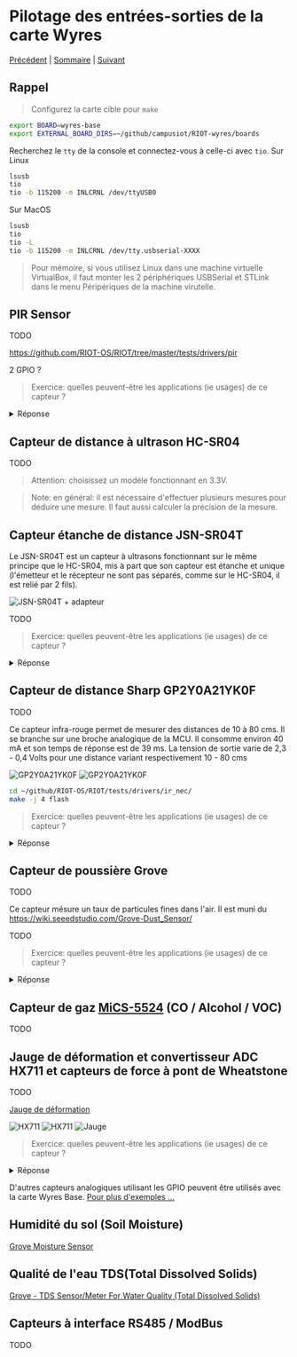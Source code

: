 # Pilotage des entrées-sorties de la carte Wyres

[Précédent](04.md) | [Sommaire](README.md) |  [Suivant](04c.md)


## Rappel

> Configurez la carte cible pour `make`
```bash
export BOARD=wyres-base
export EXTERNAL_BOARD_DIRS=~/github/campusiot/RIOT-wyres/boards
```

Recherchez le  `tty` de la console et connectez-vous à celle-ci avec `tio`.
Sur Linux
```bash
lsusb
tio
tio -b 115200 -m INLCRNL /dev/ttyUSB0
```

Sur MacOS
```bash
lsusb
tio
tio -L
tio -b 115200 -m INLCRNL /dev/tty.usbserial-XXXX
```

> Pour mémoire, si vous utilisez Linux dans une machine virtuelle VirtualBox, il faut monter les 2 périphériques USBSerial et STLink dans le menu Péripériques de la machine virutelle.


## PIR Sensor

TODO

https://github.com/RIOT-OS/RIOT/tree/master/tests/drivers/pir

2 GPIO ?


> Exercice: quelles peuvent-être les applications (ie usages) de ce capteur ?
<details>
<summary>Réponse</summary>
Piège photo animalier (Wildcount)
</details>

## Capteur de distance à ultrason HC-SR04 

TODO

> Attention: choisissez un modèle fonctionnant en 3.3V.

> Note: en général: il est nécessaire d'effectuer plusieurs mesures pour déduire une mesure. Il faut aussi calculer la précision de la mesure.

## Capteur étanche de distance JSN-SR04T

Le JSN-SR04T est un capteur à ultrasons fonctionnant sur le même principe que le HC-SR04, mis à part que son capteur est étanche et unique (l'émetteur et le récepteur ne sont pas séparés, comme sur le HC-SR04, il est relié par 2 fils).

![JSN-SR04T + adapteur](images/jsn-sr04t.jpg)

TODO

> Exercice: quelles peuvent-être les applications (ie usages) de ce capteur ?
<details>
<summary>Réponse</summary>
<li>detecteur de place de parking libre (en souterrain)</li>
<li>radar de recul d'un véhicule</li>
<li>niveau de liquide dans un cuve</li>
<li>niveau d'une rivière</li>
<li>niveau d'enneigement</li>
<li>...</li>
</details>


## Capteur de distance Sharp GP2Y0A21YK0F 

TODO

Ce capteur infra-rouge permet de mesurer des distances de 10  à 80 cms. Il se branche sur une broche analogique de la MCU. Il consomme environ 40 mA et son temps de réponse est de 39 ms. La tension de sortie varie de 2,3 - 0,4 Volts pour une distance variant respectivement 10 - 80 cms

![GP2Y0A21YK0F](images/GP2Y0A21YK0F.jpg)
![GP2Y0A21YK0F](images/GP2Y0A21YK0F-distance.jpg)

```bash
cd ~/github/RIOT-OS/RIOT/tests/drivers/ir_nec/
make -j 4 flash
```

> Exercice: quelles peuvent-être les applications (ie usages) de ce capteur ?
<details>
<summary>Réponse</summary>
<li>TODO </li>
<li>...</li>
</details>

## Capteur de poussière Grove

TODO

Ce capteur mésure un taux de particules fines dans l'air. Il est muni du 
https://wiki.seeedstudio.com/Grove-Dust_Sensor/

TODO

> Exercice: quelles peuvent-être les applications (ie usages) de ce capteur ?
<details>
<summary>Réponse</summary>
<li>station de mesure de la qualité de l'air : pour mémoire, La pollution de l'air tue chaque année 7 millions de personnes dans le monde selon le dernier rapport de l'Organisation Mondiale de la Santé. </li>
<li>...</li>
</details>

## Capteur de gaz [MiCS-5524](https://cdn-shop.adafruit.com/product-files/3199/MiCS-5524.pdf) (CO / Alcohol / VOC)

TODO

## Jauge de déformation et convertisseur ADC HX711 et capteurs de force à pont de Wheatstone

TODO

[Jauge de déformation](https://fr.wikipedia.org/wiki/Jauge_de_d%C3%A9formation)

![HX711](images/ar-amplificateur-hx711-grove-101020712-31346.jpg)
![HX711](images/ar-amplificateur-hx711-grove-pinout.jpg)
![Jauge](images/ar-capteur-de-force-780-g-czl616c-17598.jpg)

> Exercice: quelles peuvent-être les applications (ie usages) de ce capteur ?
<details>
<summary>Réponse</summary>
<li>balance connectée</li>
<li>balance industrielle connectée (rréservoir de contenus solides)</li>
<li>ruche connecté</li>
<li>nichoir connecté</li>
<li>...</li>
</details>

D'autres capteurs analogiques utilisant les GPIO peuvent être utilisés avec la carte Wyres Base. [Pour plus d'exemples ...](04c.md)

## Humidité du sol ​(Soil Moisture)

[Grove Moisture Sensor](https://wiki.seeedstudio.com/Grove-Moisture_Sensor/)

## Qualité de l'eau TDS ​(Total Dissolved Solids)

[Grove - TDS Sensor/Meter For Water Quality (Total Dissolved Solids)](https://www.seeedstudio.com/Grove-TDS-Sensor-p-4400.html)

## Capteurs à interface RS485 / ModBus

TODO
